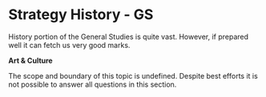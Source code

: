# Strategy History - GS

History portion of the General Studies is quite vast. However, if prepared well it can fetch us very good marks.

  

**Art & Culture**

The scope and boundary of this topic is undefined. Despite best efforts it is not possible to answer all questions in this section.